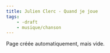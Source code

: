 ```yaml
---
title: Julien Clerc - Quand je joue
tags:
    - -draft
    - musique/chanson
---
```


Page créée automatiquement, mais vide.
